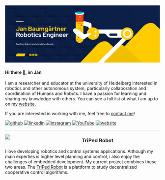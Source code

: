 
![banner](https://raw.githubusercontent.com/liquidcronos/liquidcronos/master/github_banner.png)


#### Hi there 👋, im Jan

I am a researcher and educator at the university of Heidelberg  interested in robotics and other autonomous system, particularly collaboration and coordination of Humans and Robots.
 I have a passion for learning and sharing my knowledge with others.  You can see a full list of what I am up to on my [website](https://liquidcronos.github.io/portfolio/).

If you are interested in working with me, feel free to <a href="mailto:jan-baumgaertner@web.de">  contact me</a>!

<!-- ![](https://github-profile-summary-cards.vercel.app/api/cards/profile-details?username=liquidcronos&theme=default) -->
<!--- ![](https://github-profile-summary-cards.vercel.app/api/cards/repos-per-language?username=liquidcronos&theme=default) -->
<!-- ![](https://github-profile-summary-cards.vercel.app/api/cards/most-commit-language?username=liquidcronos&theme=default)
![](https://github-profile-summary-cards.vercel.app/api/cards/stats?username=liquidcronos&theme=default) -->




[<img src='https://cdn.jsdelivr.net/npm/simple-icons@3.0.1/icons/github.svg' alt='github' height='40'>](https://github.com/liquidcronos)  [<img src='https://cdn.jsdelivr.net/npm/simple-icons@3.0.1/icons/linkedin.svg' alt='linkedin' height='40'>](https://www.linkedin.com/in/jan-baumgärtner/)  [<img src='https://cdn.jsdelivr.net/npm/simple-icons@3.0.1/icons/instagram.svg' alt='instagram' height='40'>](https://www.instagram.com/baumis_robots/)  [<img src='https://cdn.jsdelivr.net/npm/simple-icons@3.0.1/icons/youtube.svg' alt='YouTube' height='40'>](https://www.youtube.com/channel/UCnbhNyP3RjmAfneHtcz_h3g)  [<img src='https://cdn.jsdelivr.net/npm/simple-icons@3.0.1/icons/icloud.svg' alt='website' height='40'>](https://liquidcronos.github.io/)  



---


<p>
  <img width="250" align='left' src="https://user-images.githubusercontent.com/22688144/124489566-6d70f000-ddb1-11eb-9f57-6a2d9e374fcc.png?raw=true">
</p>
 
### TriPed Robot

I love developing robotics and control systems applications. Although my main experties is higher level planning and control, i also enjoy the challenges of embedded development.
My current project combines these two areas.
The  [TriPed Robot](https://triped-robot.github.io/) is a plattform to study decentralized cooperative control algorithms.


